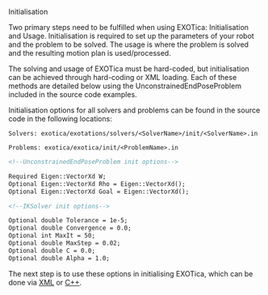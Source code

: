 Initialisation

Two primary steps need to be fulfilled when using EXOTica: Initialisation and Usage. Initialisation is required to set up the parameters of your robot and the problem to be solved. The usage is where the problem is solved and the resulting motion plan is used/processed.

The solving and usage of EXOTica must be hard-coded, but initialisation can be achieved through hard-coding or XML loading. Each of these methods are detailed below using the UnconstrainedEndPoseProblem included in the source code examples.

Initialisation options for all solvers and problems can be found in the source code in the following locations:

    Solvers: exotica/exotations/solvers/<SolverName>/init/<SolverName>.in

    Problems: exotica/exotica/init/<ProblemName>.in

```XML
<!--UnconstrainedEndPoseProblem init options--> 

Required Eigen::VectorXd W;
Optional Eigen::VectorXd Rho = Eigen::VectorXd();
Optional Eigen::VectorXd Goal = Eigen::VectorXd();
```
```XML
<!--IKSolver init options--> 

Optional double Tolerance = 1e-5;
Optional double Convergence = 0.0;
Optional int MaxIt = 50;
Optional double MaxStep = 0.02;
Optional double C = 0.0;
Optional double Alpha = 1.0;
```
The next step is to use these options in initialising EXOTica, which can be done via [XML](https://github.com/openhumanoids/exotica/wiki/XML) or [C++](https://github.com/openhumanoids/exotica/wiki/Manual-Initialisation). 